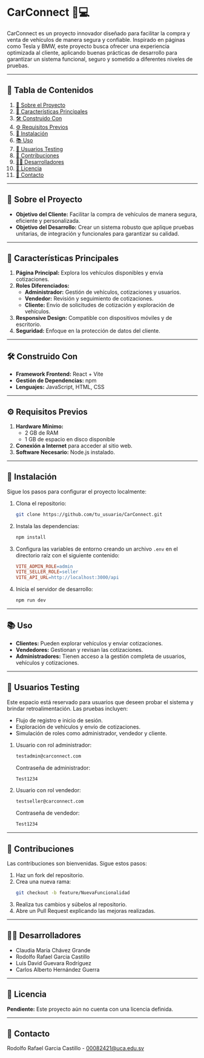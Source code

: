 # CarConnect 🚗💻

CarConnect es un proyecto innovador diseñado para facilitar la compra y venta de vehículos de manera segura y confiable. Inspirado en páginas como Tesla y BMW, este proyecto busca ofrecer una experiencia optimizada al cliente, aplicando buenas prácticas de desarrollo para garantizar un sistema funcional, seguro y sometido a diferentes niveles de pruebas.

---

## 📑 Tabla de Contenidos
1. [📝 Sobre el Proyecto](#-sobre-el-proyecto)
2. [🌟 Características Principales](#-características-principales)
3. [🛠️ Construido Con](#️-construido-con)
4. [⚙️ Requisitos Previos](#️-requisitos-previos)
5. [🚀 Instalación](#-instalación)
6. [📚 Uso](#-uso)
7. [🧪 Usuarios Testing](#-usuarios-testing)
8. [🤝 Contribuciones](#-contribuciones)
9. [🧑‍💻 Desarrolladores](#-desarrolladores)
10. [📜 Licencia](#-licencia)
11. [📧 Contacto](#-contacto)

---

## 📝 Sobre el Proyecto

- **Objetivo del Cliente:** Facilitar la compra de vehículos de manera segura, eficiente y personalizada.
- **Objetivo del Desarrollo:** Crear un sistema robusto que aplique pruebas unitarias, de integración y funcionales para garantizar su calidad.

---

## 🌟 Características Principales

1. **Página Principal:** Explora los vehículos disponibles y envía cotizaciones.
2. **Roles Diferenciados:**
   - **Administrador:** Gestión de vehículos, cotizaciones y usuarios.
   - **Vendedor:** Revisión y seguimiento de cotizaciones.
   - **Cliente:** Envío de solicitudes de cotización y exploración de vehículos.
3. **Responsive Design:** Compatible con dispositivos móviles y de escritorio.
4. **Seguridad:** Enfoque en la protección de datos del cliente.

---

## 🛠️ Construido Con

- **Framework Frontend:** React + Vite
- **Gestión de Dependencias:** npm
- **Lenguajes:** JavaScript, HTML, CSS

---

## ⚙️ Requisitos Previos

1. **Hardware Mínimo:**
   - 2 GB de RAM
   - 1 GB de espacio en disco disponible
2. **Conexión a Internet** para acceder al sitio web.
3. **Software Necesario:** Node.js instalado.

---

## 🚀 Instalación

Sigue los pasos para configurar el proyecto localmente:

1. Clona el repositorio:
   ```bash
   git clone https://github.com/tu_usuario/CarConnect.git
   ```
2. Instala las dependencias:
   ```bash
   npm install
   ```
3. Configura las variables de entorno creando un archivo `.env` en el directorio raíz con el siguiente contenido:
   ```makefile
   VITE_ADMIN_ROLE=admin
   VITE_SELLER_ROLE=seller
   VITE_API_URL=http://localhost:3000/api
   ```
4. Inicia el servidor de desarrollo:
   ```bash
   npm run dev
   ```

---

## 📚 Uso

- **Clientes:** Pueden explorar vehículos y enviar cotizaciones.
- **Vendedores:** Gestionan y revisan las cotizaciones.
- **Administradores:** Tienen acceso a la gestión completa de usuarios, vehículos y cotizaciones.

---

## 🧪 Usuarios Testing

Este espacio está reservado para usuarios que deseen probar el sistema y brindar retroalimentación. Las pruebas incluyen:

- Flujo de registro e inicio de sesión.
- Exploración de vehículos y envío de cotizaciones.
- Simulación de roles como administrador, vendedor y cliente.
1. Usuario con rol administrador:
   ```bash
   testadmin@carconnect.com
   ```
   Contraseña de administrador:
   ```bash
   Test1234 
   ```
2. Usuario con rol vendedor:
   ```bash
   testseller@carconnect.com
   ```
   Contraseña de vendedor:
   ```bash
   Test1234 
   ```

---

## 🤝 Contribuciones

Las contribuciones son bienvenidas. Sigue estos pasos:

1. Haz un fork del repositorio.
2. Crea una nueva rama:
   ```bash
   git checkout -b feature/NuevaFuncionalidad
   ```
3. Realiza tus cambios y súbelos al repositorio.
4. Abre un Pull Request explicando las mejoras realizadas.

---

## 🧑‍💻 Desarrolladores

- Claudia María Chávez Grande  
- Rodolfo Rafael Garcia Castillo  
- Luis David Guevara Rodríguez  
- Carlos Alberto Hernández Guerra  

---

## 📜 Licencia

**Pendiente:** Este proyecto aún no cuenta con una licencia definida.

---

## 📧 Contacto

Rodolfo Rafael Garcia Castillo - [00082421@uca.edu.sv](mailto:00082421@uca.edu.sv)
